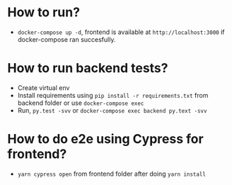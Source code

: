 # How to run?
* `docker-compose up -d`, frontend is available at `http://localhost:3000` if docker-compose ran succesfully. 

# How to run backend tests?
* Create virtual env
* Install requirements using `pip install -r requirements.txt` from backend folder or use `docker-compose exec`
* Run, `py.test -svv` or `docker-compose exec backend py.text -svv`

# How to do e2e using Cypress for frontend?
* `yarn cypress open` from frontend folder after doing `yarn install` 